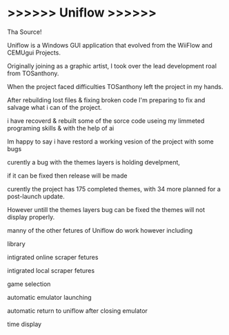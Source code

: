 # >>>>>> Uniflow  >>>>>>

Tha Source!

Uniflow is a Windows GUI application that evolved from the WiiFlow and CEMUgui Projects.

Originally joining as a graphic artist, I took over the lead development roal from TOSanthony. 

When the project faced difficulties TOSanthony left the project in my hands.

After rebuilding lost files & fixing broken code I'm preparing to fix and salvage what i can of the project.

i have recoverd & rebuilt some of the sorce code useing my limmeted programing skills & with the help of ai

Im happy to say i have restord a working vesion of the project with some bugs

curently a bug with the themes layers is holding develpment,

if it can be fixed then release will be made

curently the project has 175 completed themes, with 34 more planned for a post-launch update.

However untill the themes layers bug can be fixed the themes will not display properly.

manny of the other fetures of Uniflow do work however including

library

intigrated online scraper fetures

intigrated local scraper fetures

game selection

automatic emulator launching

automatic return to uniflow after closing emulator

time display


